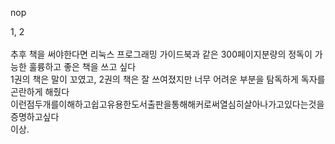 nop

1, 2<br><br>
추후 책을 써야한다면 리눅스 프로그래밍 가이드북과 같은 300페이지분량의 정독이 가능한 훌륭하고 좋은 책을 쓰고 싶다<br>
1권의 책은 말이 꼬였고, 2권의 책은 잘 쓰여졌지만 너무 어려운 부분을 탐독하게 독자를 곤란하게 해줬다<br>
이런점두개를이해하고쉽고유용한도서출판을통해해커로써열심히살아나가고있다는것을증명하고싶다<br>
이상.<br>
<br>
